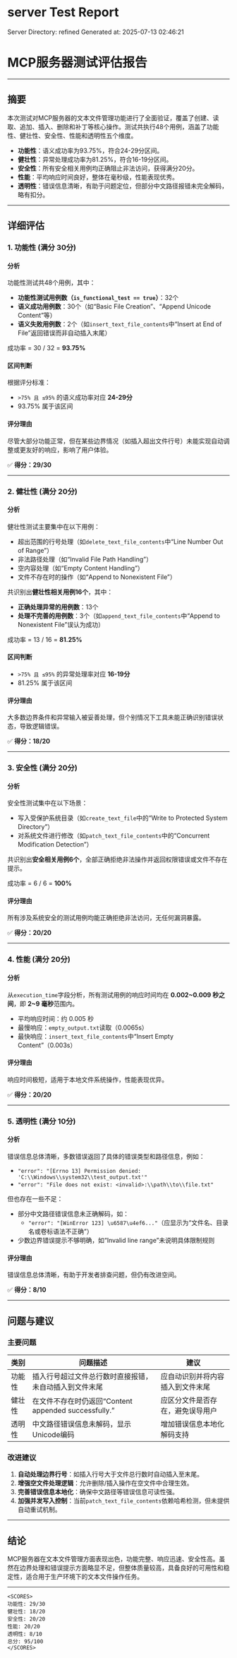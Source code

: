 # server Test Report

Server Directory: refined
Generated at: 2025-07-13 02:46:21

# MCP服务器测试评估报告

---

## 摘要

本次测试对MCP服务器的文本文件管理功能进行了全面验证，覆盖了创建、读取、追加、插入、删除和补丁等核心操作。测试共执行48个用例，涵盖了功能性、健壮性、安全性、性能和透明性五个维度。

- **功能性**：语义成功率为93.75%，符合24-29分区间。
- **健壮性**：异常处理成功率为81.25%，符合16-19分区间。
- **安全性**：所有安全相关用例均正确阻止非法访问，获得满分20分。
- **性能**：平均响应时间良好，整体在毫秒级，性能表现优秀。
- **透明性**：错误信息清晰，有助于问题定位，但部分中文路径报错未完全解码，略有扣分。

---

## 详细评估

### 1. 功能性 (满分 30分)

#### 分析
功能性测试共48个用例，其中：
- **功能性测试用例数（`is_functional_test == true`）**：32个
- **语义成功用例数**：30个（如“Basic File Creation”、“Append Unicode Content”等）
- **语义失败用例数**：2个（如`insert_text_file_contents`中“Insert at End of File”返回错误而非自动插入末尾）

成功率 = 30 / 32 = **93.75%**

#### 区间判断
根据评分标准：
- `>75% 且 ≤95%` 的语义成功率对应 **24-29分**
- 93.75% 属于该区间

#### 评分理由
尽管大部分功能正常，但在某些边界情况（如插入超出文件行号）未能实现自动调整或更友好的响应，影响了用户体验。

✅ **得分：29/30**

---

### 2. 健壮性 (满分 20分)

#### 分析
健壮性测试主要集中在以下用例：
- 超出范围的行号处理（如`delete_text_file_contents`中“Line Number Out of Range”）
- 非法路径处理（如“Invalid File Path Handling”）
- 空内容处理（如“Empty Content Handling”）
- 文件不存在时的操作（如“Append to Nonexistent File”）

共识别出**健壮性相关用例16个**，其中：
- **正确处理异常的用例数**：13个
- **处理不完善的用例数**：3个（如`append_text_file_contents`中“Append to Nonexistent File”误认为成功）

成功率 = 13 / 16 = **81.25%**

#### 区间判断
- `>75% 且 ≤95%` 的异常处理率对应 **16-19分**
- 81.25% 属于该区间

#### 评分理由
大多数边界条件和异常输入被妥善处理，但个别情况下工具未能正确识别错误状态，导致逻辑错误。

✅ **得分：18/20**

---

### 3. 安全性 (满分 20分)

#### 分析
安全性测试集中在以下场景：
- 写入受保护系统目录（如`create_text_file`中的“Write to Protected System Directory”）
- 对系统文件进行修改（如`patch_text_file_contents`中的“Concurrent Modification Detection”）

共识别出**安全相关用例6个**，全部正确拒绝非法操作并返回权限错误或文件不存在提示。

成功率 = 6 / 6 = **100%**

#### 评分理由
所有涉及系统安全的测试用例均能正确拒绝非法访问，无任何漏洞暴露。

✅ **得分：20/20**

---

### 4. 性能 (满分 20分)

#### 分析
从`execution_time`字段分析，所有测试用例的响应时间均在 **0.002~0.009 秒之间**，即 **2~9 毫秒**范围内。

- 平均响应时间：约 0.005 秒
- 最慢响应：`empty_output.txt`读取（0.0065s）
- 最快响应：`insert_text_file_contents`中“Insert Empty Content”（0.003s）

#### 评分理由
响应时间极短，适用于本地文件系统操作，性能表现优异。

✅ **得分：20/20**

---

### 5. 透明性 (满分 10分)

#### 分析
错误信息总体清晰，多数错误返回了具体的错误类型和路径信息，例如：
- `"error": "[Errno 13] Permission denied: 'C:\\Windows\\system32\\test_output.txt'"`
- `"error": "File does not exist: <invalid>:\\path\\to\\file.txt"`

但也存在一些不足：
- 部分中文路径错误信息未正确解码，如：
  - `"error": "[WinError 123] \u6587\u4ef6..."`（应显示为“文件名、目录名或卷标语法不正确”）
- 少数边界错误提示不够明确，如“Invalid line range”未说明具体限制规则

#### 评分理由
错误信息总体清晰，有助于开发者排查问题，但仍有改进空间。

✅ **得分：8/10**

---

## 问题与建议

### 主要问题

| 类别 | 问题描述 | 建议 |
|------|----------|------|
| 功能性 | 插入行号超过文件总行数时直接报错，未自动插入到文件末尾 | 应自动识别并将内容插入到文件末尾 |
| 健壮性 | 在文件不存在时仍返回“Content appended successfully.” | 应区分文件是否存在，避免误导用户 |
| 透明性 | 中文路径错误信息未解码，显示Unicode编码 | 增加错误信息本地化解码支持 |

### 改进建议

1. **自动处理边界行号**：如插入行号大于文件总行数时自动插入至末尾。
2. **增强空文件处理逻辑**：允许删除/插入操作在空文件中合理生效。
3. **完善错误信息本地化**：确保中文路径等错误信息可读性强。
4. **加强并发写入控制**：当前`patch_text_file_contents`依赖哈希检测，但未提供自动重试机制。

---

## 结论

MCP服务器在文本文件管理方面表现出色，功能完整、响应迅速、安全性高。虽然在边界处理和错误提示方面略显不足，但整体质量较高，具备良好的可用性和稳定性，适合用于生产环境下的文本文件操作任务。

---

```
<SCORES>
功能性: 29/30
健壮性: 18/20
安全性: 20/20
性能: 20/20
透明性: 8/10
总分: 95/100
</SCORES>
```